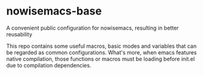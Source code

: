 # nowisemacs-base
A convenient public configuration for nowisemacs, resulting in better reusability

This repo contains some useful macros, basic modes and variables that can be regarded as common configurations.
What's more, when emacs features native compilation, those functions or macros must be loading before init.el due to compilation dependencies.
